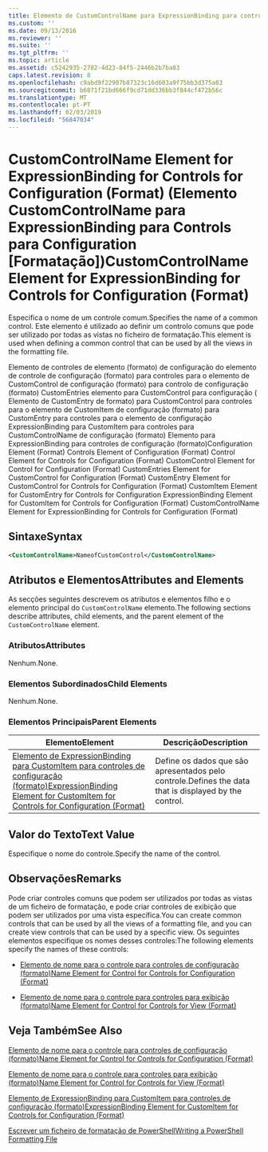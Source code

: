 ```yaml
---
title: Elemento de CustomControlName para ExpressionBinding para controles de configuração (formato) | Documentos da Microsoft
ms.custom: ''
ms.date: 09/13/2016
ms.reviewer: ''
ms.suite: ''
ms.tgt_pltfrm: ''
ms.topic: article
ms.assetid: c5242935-2782-4d23-84f5-2446b2b7ba83
caps.latest.revision: 8
ms.openlocfilehash: c9abd9f22907b87323c16d603a9f75bb3d375a03
ms.sourcegitcommit: b6871f21bd666f9cd71dd336bb3f844cf472b56c
ms.translationtype: MT
ms.contentlocale: pt-PT
ms.lasthandoff: 02/03/2019
ms.locfileid: "56847034"
---
```

# <a name="customcontrolname-element-for-expressionbinding-for-controls-for-configuration-format"></a><span data-ttu-id="f9ef8-102">CustomControlName Element for ExpressionBinding for Controls for Configuration (Format) (Elemento CustomControlName para ExpressionBinding para Controls para Configuration [Formatação])</span><span class="sxs-lookup"><span data-stu-id="f9ef8-102">CustomControlName Element for ExpressionBinding for Controls for Configuration (Format)</span></span>

<span data-ttu-id="f9ef8-103">Especifica o nome de um controle comum.</span><span class="sxs-lookup"><span data-stu-id="f9ef8-103">Specifies the name of a common control.</span></span> <span data-ttu-id="f9ef8-104">Este elemento é utilizado ao definir um controlo comuns que pode ser utilizado por todas as vistas no ficheiro de formatação.</span><span class="sxs-lookup"><span data-stu-id="f9ef8-104">This element is used when defining a common control that can be used by all the views in the formatting file.</span></span>

<span data-ttu-id="f9ef8-105">Elemento de controles de elemento (formato) de configuração do elemento de controle de configuração (formato) para controles para o elemento de CustomControl de configuração (formato) para controlo de configuração (formato) CustomEntries elemento para CustomControl para configuração ( Elemento de CustomEntry de formato) para CustomControl para controles para o elemento de CustomItem de configuração (formato) para CustomEntry para controles para o elemento de configuração ExpressionBinding para CustomItem para controles para CustomControlName de configuração (formato) Elemento para ExpressionBinding para controles de configuração (formato)</span><span class="sxs-lookup"><span data-stu-id="f9ef8-105">Configuration Element (Format) Controls Element of Configuration (Format) Control Element for Controls for Configuration (Format) CustomControl Element for Control for Configuration (Format) CustomEntries Element for CustomControl for Configuration (Format) CustomEntry Element for CustomControl for Controls for Configuration (Format) CustomItem Element for CustomEntry for Controls for Configuration ExpressionBinding Element for CustomItem for Controls for Configuration (Format) CustomControlName Element for ExpressionBinding for Controls for Configuration (Format)</span></span>

## <a name="syntax"></a><span data-ttu-id="f9ef8-106">Sintaxe</span><span class="sxs-lookup"><span data-stu-id="f9ef8-106">Syntax</span></span>

```xml
<CustomControlName>NameofCustomControl</CustomControlName>
```

## <a name="attributes-and-elements"></a><span data-ttu-id="f9ef8-107">Atributos e Elementos</span><span class="sxs-lookup"><span data-stu-id="f9ef8-107">Attributes and Elements</span></span>

<span data-ttu-id="f9ef8-108">As secções seguintes descrevem os atributos e elementos filho e o elemento principal do `CustomControlName` elemento.</span><span class="sxs-lookup"><span data-stu-id="f9ef8-108">The following sections describe attributes, child elements, and the parent element of the `CustomControlName` element.</span></span>

### <a name="attributes"></a><span data-ttu-id="f9ef8-109">Atributos</span><span class="sxs-lookup"><span data-stu-id="f9ef8-109">Attributes</span></span>

<span data-ttu-id="f9ef8-110">Nenhum.</span><span class="sxs-lookup"><span data-stu-id="f9ef8-110">None.</span></span>

### <a name="child-elements"></a><span data-ttu-id="f9ef8-111">Elementos Subordinados</span><span class="sxs-lookup"><span data-stu-id="f9ef8-111">Child Elements</span></span>

<span data-ttu-id="f9ef8-112">Nenhum.</span><span class="sxs-lookup"><span data-stu-id="f9ef8-112">None.</span></span>

### <a name="parent-elements"></a><span data-ttu-id="f9ef8-113">Elementos Principais</span><span class="sxs-lookup"><span data-stu-id="f9ef8-113">Parent Elements</span></span>

|<span data-ttu-id="f9ef8-114">Elemento</span><span class="sxs-lookup"><span data-stu-id="f9ef8-114">Element</span></span>|<span data-ttu-id="f9ef8-115">Descrição</span><span class="sxs-lookup"><span data-stu-id="f9ef8-115">Description</span></span>|
|-------------|-----------------|
|[<span data-ttu-id="f9ef8-116">Elemento de ExpressionBinding para CustomItem para controles de configuração (formato)</span><span class="sxs-lookup"><span data-stu-id="f9ef8-116">ExpressionBinding Element for CustomItem for Controls for Configuration (Format)</span></span>](./expressionbinding-element-for-customitem-for-controls-for-configuration-format.md)|<span data-ttu-id="f9ef8-117">Define os dados que são apresentados pelo controle.</span><span class="sxs-lookup"><span data-stu-id="f9ef8-117">Defines the data that is displayed by the control.</span></span>|

## <a name="text-value"></a><span data-ttu-id="f9ef8-118">Valor do Texto</span><span class="sxs-lookup"><span data-stu-id="f9ef8-118">Text Value</span></span>

<span data-ttu-id="f9ef8-119">Especifique o nome do controle.</span><span class="sxs-lookup"><span data-stu-id="f9ef8-119">Specify the name of the control.</span></span>

## <a name="remarks"></a><span data-ttu-id="f9ef8-120">Observações</span><span class="sxs-lookup"><span data-stu-id="f9ef8-120">Remarks</span></span>

<span data-ttu-id="f9ef8-121">Pode criar controles comuns que podem ser utilizados por todas as vistas de um ficheiro de formatação, e pode criar controles de exibição que podem ser utilizados por uma vista específica.</span><span class="sxs-lookup"><span data-stu-id="f9ef8-121">You can create common controls that can be used by all the views of a formatting file, and you can create view controls that can be used by a specific view.</span></span> <span data-ttu-id="f9ef8-122">Os seguintes elementos especifique os nomes desses controles:</span><span class="sxs-lookup"><span data-stu-id="f9ef8-122">The following elements specify the names of these controls:</span></span>

- [<span data-ttu-id="f9ef8-123">Elemento de nome para o controle para controles de configuração (formato)</span><span class="sxs-lookup"><span data-stu-id="f9ef8-123">Name Element for Control for Controls for Configuration (Format)</span></span>](./name-element-for-control-for-controls-for-configuration-format.md)

- [<span data-ttu-id="f9ef8-124">Elemento de nome para o controle para controles para exibição (formato)</span><span class="sxs-lookup"><span data-stu-id="f9ef8-124">Name Element for Control for Controls for View (Format)</span></span>](./name-element-for-control-for-controls-for-view-format.md)

## <a name="see-also"></a><span data-ttu-id="f9ef8-125">Veja Também</span><span class="sxs-lookup"><span data-stu-id="f9ef8-125">See Also</span></span>

[<span data-ttu-id="f9ef8-126">Elemento de nome para o controle para controles de configuração (formato)</span><span class="sxs-lookup"><span data-stu-id="f9ef8-126">Name Element for Control for Controls for Configuration (Format)</span></span>](./name-element-for-control-for-controls-for-configuration-format.md)

[<span data-ttu-id="f9ef8-127">Elemento de nome para o controle para controles para exibição (formato)</span><span class="sxs-lookup"><span data-stu-id="f9ef8-127">Name Element for Control for Controls for View (Format)</span></span>](./name-element-for-control-for-controls-for-view-format.md)

[<span data-ttu-id="f9ef8-128">Elemento de ExpressionBinding para CustomItem para controles de configuração (formato)</span><span class="sxs-lookup"><span data-stu-id="f9ef8-128">ExpressionBinding Element for CustomItem for Controls for Configuration (Format)</span></span>](./expressionbinding-element-for-customitem-for-controls-for-configuration-format.md)

[<span data-ttu-id="f9ef8-129">Escrever um ficheiro de formatação de PowerShell</span><span class="sxs-lookup"><span data-stu-id="f9ef8-129">Writing a PowerShell Formatting File</span></span>](./writing-a-powershell-formatting-file.md)
